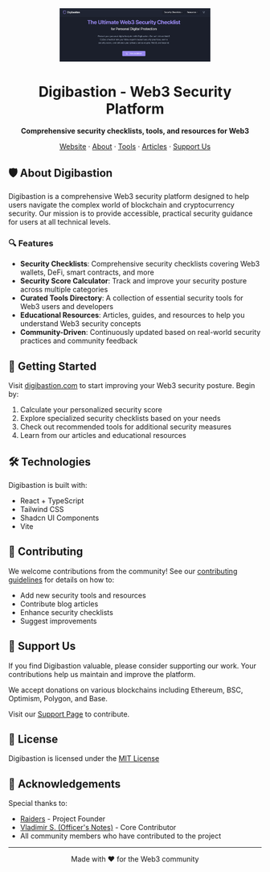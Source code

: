
<div align="center">
  <img src="public/og-image.png" alt="Digibastion Logo" width="300" />
  <h1>Digibastion - Web3 Security Platform</h1>
  <p>
    <strong>Comprehensive security checklists, tools, and resources for Web3</strong>
  </p>
  <p>
    <a href="https://digibastion.com">Website</a>
    ·
    <a href="https://digibastion.com/about">About</a>
    ·
    <a href="https://digibastion.com/tools">Tools</a>
    ·
    <a href="https://digibastion.com/articles">Articles</a>
    ·
    <a href="https://digibastion.com/support">Support Us</a>
  </p>
</div>

## 🛡️ About Digibastion

Digibastion is a comprehensive Web3 security platform designed to help users navigate the complex world of blockchain and cryptocurrency security. Our mission is to provide accessible, practical security guidance for users at all technical levels.

### 🔍 Features

- **Security Checklists**: Comprehensive security checklists covering Web3 wallets, DeFi, smart contracts, and more
- **Security Score Calculator**: Track and improve your security posture across multiple categories
- **Curated Tools Directory**: A collection of essential security tools for Web3 users and developers
- **Educational Resources**: Articles, guides, and resources to help you understand Web3 security concepts
- **Community-Driven**: Continuously updated based on real-world security practices and community feedback

## 🚀 Getting Started

Visit [digibastion.com](https://digibastion.com) to start improving your Web3 security posture. Begin by:

1. Calculate your personalized security score
2. Explore specialized security checklists based on your needs
3. Check out recommended tools for additional security measures
4. Learn from our articles and educational resources

## 🛠️ Technologies

Digibastion is built with:

- React + TypeScript
- Tailwind CSS
- Shadcn UI Components
- Vite

## 👥 Contributing

We welcome contributions from the community! See our [contributing guidelines](CONTRIBUTING.md) for details on how to:

- Add new security tools and resources
- Contribute blog articles
- Enhance security checklists
- Suggest improvements

## 💖 Support Us

If you find Digibastion valuable, please consider supporting our work. Your contributions help us maintain and improve the platform.

We accept donations on various blockchains including Ethereum, BSC, Optimism, Polygon, and Base.

Visit our [Support Page](https://digibastion.com/support) to contribute.

## 📄 License

Digibastion is licensed under the [MIT License](LICENSE)

## 🙏 Acknowledgements

Special thanks to:

- [Raiders](https://twitter.com/__Raiders) - Project Founder
- [Vladimir S. (Officer's Notes)](https://twitter.com/officer_cia) - Core Contributor
- All community members who have contributed to the project

---

<div align="center">
  <p>Made with ❤️ for the Web3 community</p>
</div>
